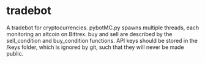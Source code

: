 # tradebot
A tradebot for cryptocurrencies.
pybotMC.py spawns multiple threads, each monitoring an altcoin on Bittrex. buy and sell are described by the
sell_condition and buy_condition functions.
API keys should be stored in the /keys folder, which is ignored by git, such that they will never be made public.
